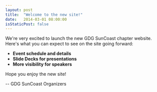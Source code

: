 ```yaml
---
layout: post
title:  "Welcome to the new site!"
date:   2014-03-01 08:00:00
isStaticPost: false
---
```


We're very excited to launch the new GDG SunCoast chapter website. Here's what you can expect to see on the site going forward:

* **Event schedule and details**
* **Slide Decks for presentations**
* **More visibility for speakers**

Hope you enjoy the new site!

-- GDG SunCoast Organizers
